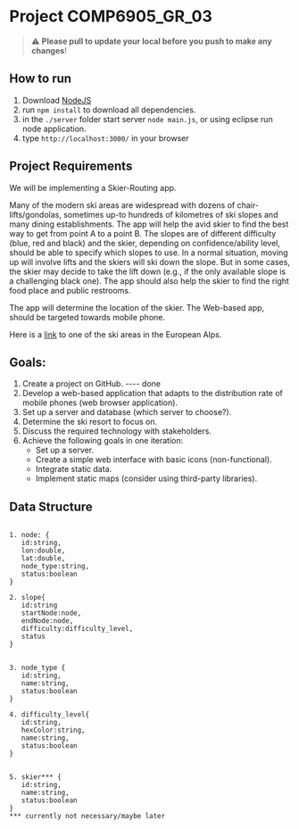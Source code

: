 # Project COMP6905_GR_03

> :warning: **Please pull to update your local before you push to make any changes**!


## How to run

1. Download [NodeJS](https://nodejs.org/en)
2. run ```npm install``` to download all dependencies.
4. in the ```./server``` folder start server ```node main.js```, or using eclipse run node application.
5. type ```http://localhost:3000/``` in your browser


## Project Requirements

We will be implementing a Skier-Routing app. 

Many of the modern ski areas are widespread with dozens of chair-lifts/gondolas, sometimes up-to hundreds of kilometres of ski slopes and many dining establishments. The app will help the avid skier to find the best way to get from point A to a point B. The slopes are of different difficulty (blue, red and black) and the skier, depending on confidence/ability level, should be able to specify which slopes to use. In a normal situation, moving up will involve lifts and the skiers will ski down the slope. But in some cases, the skier may decide to take the lift down (e.g., if the only available slope is a challenging black one). The app should also help the skier to find the right food place and public restrooms.

The app will determine the location of the skier. The Web-based app, should be targeted towards mobile phone. 

Here is a [link](https://www.snow-space.com/en/winter/ski-resort-salzburg/facts/piste-map) to one of the ski areas in the European Alps.


## Goals:

1. Create a project on GitHub. ---- done
2. Develop a web-based application that adapts to the distribution rate of mobile phones (web browser application).
3. Set up a server and database (which server to choose?).
4. Determine the ski resort to focus on.
5. Discuss the required technology with stakeholders.
6. Achieve the following goals in one iteration:
   - Set up a server.
   - Create a simple web interface with basic icons (non-functional).
   - Integrate static data.
   - Implement static maps (consider using third-party libraries).


## Data Structure

```

1. node: {
   id:string,
   lon:double,
   lat:double,
   node_type:string,
   status:boolean
}

2. slope{
   id:string
   startNode:node,
   endNode:node,
   difficulty:difficulty_level,
   status
}


3. node_type {
   id:string,
   name:string,
   status:boolean
}

4. difficulty_level{
   id:string,
   hexColor:string,
   name:string,
   status:boolean
}


5. skier*** {
   id:string,
   name:string,
   status:boolean
}
*** currently not necessary/maybe later
```

